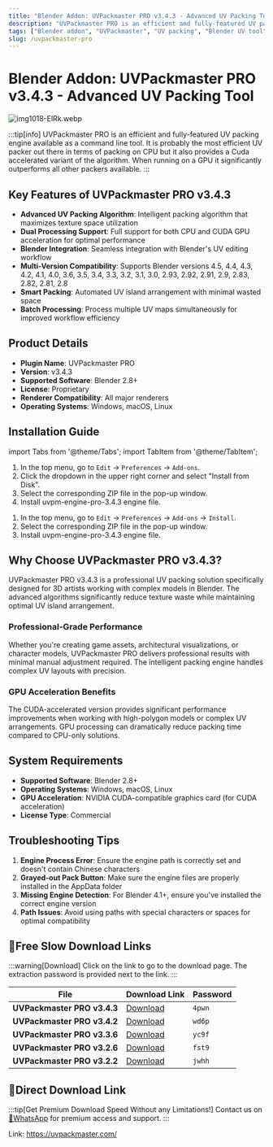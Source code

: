 ```yaml
---
title: "Blender Addon: UVPackmaster PRO v3.4.3 - Advanced UV Packing Tool"
description: "UVPackmaster PRO is an efficient and fully-featured UV packing engine for Blender with CPU and CUDA acceleration. This professional tool significantly improves UV packing efficiency with intelligent algorithms."
tags: ["Blender addon", "UVPackmaster", "UV packing", "Blender UV tool", "3D modeling", "texture mapping", "CUDA acceleration", "UV optimization"]
slug: /uvpackmaster-pro
---
```


<!--Above is frontmatter Part-generate depend on content meet Google Seo, you need to balance automation efficiency with Google’s core ranking factors—especially E-E-A-T (Experience, Expertise, Authoritativeness, Trustworthiness), -->

<!--First Part-This is Title -->
# Blender Addon: UVPackmaster PRO v3.4.3 - Advanced UV Packing Tool

<!--Second Part-This is First Banner -->
![img1018-ElRk.webp](https://list.ucards.store/d/img/img1018-ElRk.webp)

:::tip[info]
UVPackmaster PRO is an efficient and fully-featured UV packing engine available as a command line tool. It is probably the most efficient UV packer out there in terms of packing on CPU but it also provides a Cuda accelerated variant of the algorithm. When running on a GPU it significantly outperforms all other packers available.
:::

## Key Features of UVPackmaster PRO v3.4.3

- **Advanced UV Packing Algorithm**: Intelligent packing algorithm that maximizes texture space utilization
- **Dual Processing Support**: Full support for both CPU and CUDA GPU acceleration for optimal performance
- **Blender Integration**: Seamless integration with Blender's UV editing workflow
- **Multi-Version Compatibility**: Supports Blender versions 4.5, 4.4, 4.3, 4.2, 4.1, 4.0, 3.6, 3.5, 3.4, 3.3, 3.2, 3.1, 3.0, 2.93, 2.92, 2.91, 2.9, 2.83, 2.82, 2.81, 2.8
- **Smart Packing**: Automated UV island arrangement with minimal wasted space
- **Batch Processing**: Process multiple UV maps simultaneously for improved workflow efficiency

## Product Details

- **Plugin Name**: UVPackmaster PRO
- **Version**: v3.4.3
- **Supported Software**: Blender 2.8+
- **License**: Proprietary
- **Renderer Compatibility**: All major renderers
- **Operating Systems**: Windows, macOS, Linux

## Installation Guide

import Tabs from '@theme/Tabs';
import TabItem from '@theme/TabItem';

<Tabs>
  <TabItem value="blender-4.1+" label="Blender 4.1 and Later" default>
    <ol>
      <li>In the top menu, go to <code>Edit</code> → <code>Preferences</code> → <code>Add-ons</code>.</li>
      <li>Click the dropdown in the upper right corner and select "Install from Disk".</li>
      <li>Select the corresponding ZIP file in the pop-up window.</li>
      <li>Install uvpm-engine-pro-3.4.3 engine file.</li>
    </ol>
  </TabItem>
  <TabItem value="blender-4.0-" label="Blender 4.0 and Earlier">
    <ol>
      <li>In the top menu, go to <code>Edit</code> → <code>Preferences</code> → <code>Add-ons</code> → <code>Install</code>.</li>
      <li>Select the corresponding ZIP file in the pop-up window.</li>
      <li>Install uvpm-engine-pro-3.4.3 engine file.</li>
    </ol>
  </TabItem>
</Tabs>



## Why Choose UVPackmaster PRO v3.4.3?

UVPackmaster PRO v3.4.3 is a professional UV packing solution specifically designed for 3D artists working with complex models in Blender. The advanced algorithms significantly reduce texture waste while maintaining optimal UV island arrangement.

### Professional-Grade Performance

Whether you're creating game assets, architectural visualizations, or character models, UVPackmaster PRO delivers professional results with minimal manual adjustment required. The intelligent packing engine handles complex UV layouts with precision.

### GPU Acceleration Benefits

The CUDA-accelerated version provides significant performance improvements when working with high-polygon models or complex UV arrangements. GPU processing can dramatically reduce packing time compared to CPU-only solutions.

## System Requirements

- **Supported Software**: Blender 2.8+
- **Operating Systems**: Windows, macOS, Linux
- **GPU Acceleration**: NVIDIA CUDA-compatible graphics card (for CUDA acceleration)
- **License Type**: Commercial

## Troubleshooting Tips

1. **Engine Process Error**: Ensure the engine path is correctly set and doesn't contain Chinese characters
2. **Grayed-out Pack Button**: Make sure the engine files are properly installed in the AppData folder
3. **Missing Engine Detection**: For Blender 4.1+, ensure you've installed the correct engine version
4. **Path Issues**: Avoid using paths with special characters or spaces for optimal compatibility


## 🐌Free Slow Download Links
:::warning[Download]
Click on the link to go to the download page. The extraction password is provided next to the link.
:::

| File                       | Download Link                                                              | Password |
| -------------------------- | -------------------------------------------------------------------------- | -------- |
| **UVPackmaster PRO v3.4.3** | [Download](https://pan.baidu.com/s/1fH4Vj8LxaNT-frWSsmDVHw?pwd=4pwn)      | `4pwn`   |
| **UVPackmaster PRO v3.4.2** | [Download](https://pan.baidu.com/s/1Q1uyuytr_9BV_NfD3lzdYA?pwd=wd6p)      | `wd6p`   |
| **UVPackmaster PRO v3.3.6** | [Download](https://pan.baidu.com/s/1fpKORJfD51cjZCpSnEXdfw?pwd=yc9f)      | `yc9f`   |
| **UVPackmaster PRO v3.2.6** | [Download](https://pan.baidu.com/s/1p-cfOLjmuwQP09CzKqL3uw?pwd=fst9)      | `fst9`   |
| **UVPackmaster PRO v3.2.2** | [Download](https://pan.baidu.com/s/1UlmEUyXpXPvP5VZ9T--3cw?pwd=jwhh)      | `jwhh`   |

## 🚀Direct Download Link
:::tip[Get Premium Download Speed Without any Limitations!]
Contact us on [💬WhatsApp](https://wa.me/+8613237610083) for premium  access and support.
:::

Link: https://uvpackmaster.com/